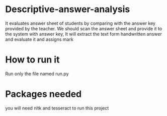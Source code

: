 # Descriptive-answer-analysis
It evaluates answer sheet of students by comparing with the answer key provided by the teacher.
We should scan the answer sheet and provide it to the system with answer key,
It will extract the text form handwritten answer and evaluate it and assigns mark
# How to run it
Run only the file named run.py
# Packages needed
you will need nltk and tesseract to run this project
